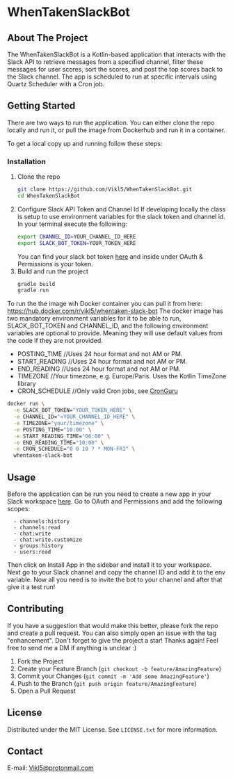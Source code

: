 # WhenTakenSlackBot 


<!-- ABOUT THE PROJECT -->
## About The Project
The WhenTakenSlackBot is a Kotlin-based application that interacts with the Slack API to retrieve messages from a specified channel, filter these messages for user scores, sort the scores, and post the top scores back to the Slack channel. The app is scheduled to run at specific intervals using Quartz Scheduler with a Cron job.



<!-- GETTING STARTED -->
## Getting Started
There are two ways to run the application. You can either clone the repo locally and run it, or pull the image from Dockerhub and run it in a container.

To get a local copy up and running follow these steps:

### Installation

1. Clone the repo
   ```sh
   git clone https://github.com/Vikl5/WhenTakenSlackBot.git
   cd WhenTakenSlackBot
   ```
2. Configure Slack API Token and Channel Id
    If developing locally the class is setup to use environment variables for the slack token and channel id.
    In your terminal execute the following:
    ```sh
    export CHANNEL_ID=YOUR_CHANNEL_ID_HERE
    export SLACK_BOT_TOKEN=YOUR_TOKEN_HERE
    ```
    You can find your slack bot token [here](https://api.slack.com/apps/) and inside under OAuth & Permissions is your token.
3. Build and run the project
   ```sh
   gradle build
   gradle run
   ```

To run the the image wih Docker container you can pull it from here: 
https://hub.docker.com/r/vikl5/whentaken-slack-bot
The docker image has two mandatory environment variables for it to be able to run, SLACK_BOT_TOKEN and CHANNEL_ID, and the following environment variables are optional to provide. Meaning they will use default values from the code if they are not provided.

- POSTING_TIME //Uses 24 hour format and not AM or PM.
- START_READING //Uses 24 hour format and not AM or PM.
- END_READING //Uses 24 hour format and not AM or PM.
- TIMEZONE //Your timezone, e.g. Europe/Paris. Uses the Kotlin TimeZone library
- CRON_SCHEDULE //Only valid Cron jobs, see [CronGuru](https://crontab.guru/)
```sh
docker run \
  -e SLACK_BOT_TOKEN="YOUR_TOKEN_HERE" \
  -e CHANNEL_ID="=YOUR_CHANNEL_ID_HERE" \
  -e TIMEZONE="your/timezone" \
  -e POSTING_TIME="10:00" \
  -e START_READING_TIME="06:00" \
  -e END_READING_TIME="10:00" \
  -e CRON_SCHEDULE="0 0 10 ? * MON-FRI" \
  whentaken-slack-bot
```
   

<!-- USAGE EXAMPLES -->
## Usage

Before the application can be run you need to create a new app in your Slack workspace [here](https://api.slack.com/apps/).
Go to OAuth and Permissions and add the following scopes:

      - channels:history
      - channels:read
      - chat:write
      - chat:write.customize
      - groups:history
      - users:read
Then click on Install App in the sidebar and install it to your workspace.
Next go to your Slack channel and copy the channel ID and add it to the env variable.
Now all you need is to invite the bot to your channel and after that give it a test run!

<!--Use this space to show useful examples of how a project can be used. Additional screenshots, code examples and demos work well in this space. You may also link to more resources.-->


<!-- CONTRIBUTING -->
## Contributing

If you have a suggestion that would make this better, please fork the repo and create a pull request. You can also simply open an issue with the tag "enhancement".
Don't forget to give the project a star! Thanks again!
Feel free to send me a DM if anything is unclear :) 

1. Fork the Project
2. Create your Feature Branch (`git checkout -b feature/AmazingFeature`)
3. Commit your Changes (`git commit -m 'Add some AmazingFeature'`)
4. Push to the Branch (`git push origin feature/AmazingFeature`)
5. Open a Pull Request



<!-- LICENSE -->
## License

Distributed under the MIT License. See `LICENSE.txt` for more information.




<!-- CONTACT -->
## Contact

E-mail: Vikl5@protonmail.com

